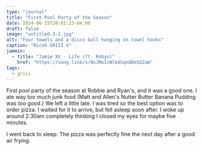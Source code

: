 ```yaml
---
type: "journal"
title: "First Pool Party of the Season"
date: 2024-06-15T20:01:23-04:00
draft: false
image: "untitled-3-2.jpg"
alt: "Four towels and a disco ball hanging on towel hooks"
caption: "Ricoh GRIII X"
jammin:
  - title: "Jamie XX - Life (ft. Robyn)"
    href: "https://song.link/s/0sJMoIcWlkdSqnADm5Q2am"
tags:
  - griii
---
```


First pool party of the season at Robbie and Ryan's, and it was a good one. I ate way too much junk food (Matt and Allen's Nutter Butter Banana Pudding was _too_ good.) We left a little late. I was tired so the best option was to order pizza. I waited for it to arrive, but fell asleep soon after. I woke up around 2:30am completely thinking I closed my eyes for maybe five minutes.

I went back to sleep. The pizza was perfectly fine the next day after a good air frying.

